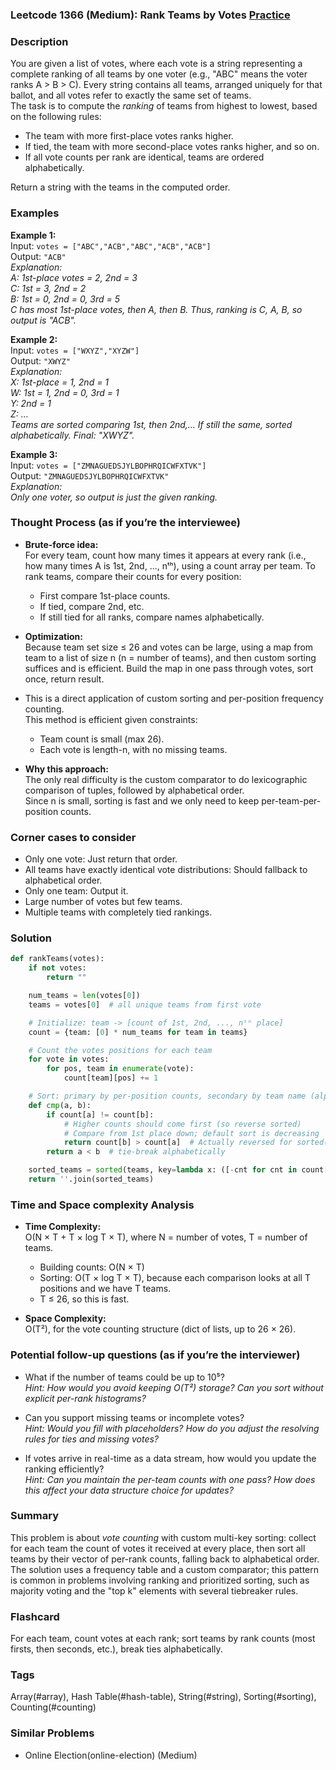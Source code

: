 ### Leetcode 1366 (Medium): Rank Teams by Votes [Practice](https://leetcode.com/problems/rank-teams-by-votes)

### Description  
You are given a list of votes, where each vote is a string representing a complete ranking of all teams by one voter (e.g., "ABC" means the voter ranks A > B > C). Every string contains all teams, arranged uniquely for that ballot, and all votes refer to exactly the same set of teams.  
The task is to compute the *ranking* of teams from highest to lowest, based on the following rules:
- The team with more first-place votes ranks higher.
- If tied, the team with more second-place votes ranks higher, and so on.
- If all vote counts per rank are identical, teams are ordered alphabetically.

Return a string with the teams in the computed order.

### Examples  

**Example 1:**  
Input: `votes = ["ABC","ACB","ABC","ACB","ACB"]`  
Output: `"ACB"`  
*Explanation:  
A: 1st-place votes = 2, 2nd = 3  
C: 1st = 3, 2nd = 2  
B: 1st = 0, 2nd = 0, 3rd = 5  
C has most 1st-place votes, then A, then B. Thus, ranking is C, A, B, so output is "ACB".*

**Example 2:**  
Input: `votes = ["WXYZ","XYZW"]`  
Output: `"XWYZ"`  
*Explanation:  
X: 1st-place = 1, 2nd = 1  
W: 1st = 1, 2nd = 0, 3rd = 1  
Y: 2nd = 1  
Z: ...  
Teams are sorted comparing 1st, then 2nd,... If still the same, sorted alphabetically. Final: "XWYZ".*

**Example 3:**  
Input: `votes = ["ZMNAGUEDSJYLBOPHRQICWFXTVK"]`  
Output: `"ZMNAGUEDSJYLBOPHRQICWFXTVK"`  
*Explanation:  
Only one voter, so output is just the given ranking.*

### Thought Process (as if you’re the interviewee)  

- **Brute-force idea:**  
  For every team, count how many times it appears at every rank (i.e., how many times A is 1st, 2nd, ..., nᵗʰ), using a count array per team.
  To rank teams, compare their counts for every position:  
  - First compare 1st-place counts.
  - If tied, compare 2nd, etc.
  - If still tied for all ranks, compare names alphabetically.

- **Optimization:**  
  Because team set size ≤ 26 and votes can be large, using a map from team to a list of size n (n = number of teams), and then custom sorting suffices and is efficient.
  Build the map in one pass through votes, sort once, return result.

- This is a direct application of custom sorting and per-position frequency counting.  
  This method is efficient given constraints:
    - Team count is small (max 26).
    - Each vote is length-n, with no missing teams.

- **Why this approach:**  
  The only real difficulty is the custom comparator to do lexicographic comparison of tuples, followed by alphabetical order.  
  Since n is small, sorting is fast and we only need to keep per-team-per-position counts.

### Corner cases to consider  
- Only one vote: Just return that order.
- All teams have exactly identical vote distributions: Should fallback to alphabetical order.
- Only one team: Output it.
- Large number of votes but few teams.
- Multiple teams with completely tied rankings.

### Solution

```python
def rankTeams(votes):
    if not votes:
        return ""

    num_teams = len(votes[0])
    teams = votes[0]  # all unique teams from first vote

    # Initialize: team -> [count of 1st, 2nd, ..., nᵗʰ place]
    count = {team: [0] * num_teams for team in teams}

    # Count the votes positions for each team
    for vote in votes:
        for pos, team in enumerate(vote):
            count[team][pos] += 1

    # Sort: primary by per-position counts, secondary by team name (alphabet)
    def cmp(a, b):
        if count[a] != count[b]:
            # Higher counts should come first (so reverse sorted)
            # Compare from 1st place down; default sort is decreasing
            return count[b] > count[a]  # Actually reversed for sorted()
        return a < b  # tie-break alphabetically

    sorted_teams = sorted(teams, key=lambda x: ([-cnt for cnt in count[x]], x))
    return ''.join(sorted_teams)
```

### Time and Space complexity Analysis  

- **Time Complexity:**  
  O(N × T + T × log T × T), where N = number of votes, T = number of teams.  
  - Building counts: O(N × T)
  - Sorting: O(T × log T × T), because each comparison looks at all T positions and we have T teams.
  - T ≤ 26, so this is fast.

- **Space Complexity:**  
  O(T²), for the vote counting structure (dict of lists, up to 26 × 26).

### Potential follow-up questions (as if you’re the interviewer)  

- What if the number of teams could be up to 10⁵?  
  *Hint: How would you avoid keeping O(T²) storage? Can you sort without explicit per-rank histograms?*

- Can you support missing teams or incomplete votes?  
  *Hint: Would you fill with placeholders? How do you adjust the resolving rules for ties and missing votes?*

- If votes arrive in real-time as a data stream, how would you update the ranking efficiently?  
  *Hint: Can you maintain the per-team counts with one pass? How does this affect your data structure choice for updates?*

### Summary
This problem is about *vote counting* with custom multi-key sorting: collect for each team the count of votes it received at every place, then sort all teams by their vector of per-rank counts, falling back to alphabetical order.  
The solution uses a frequency table and a custom comparator; this pattern is common in problems involving ranking and prioritized sorting, such as majority voting and the "top k" elements with several tiebreaker rules.


### Flashcard
For each team, count votes at each rank; sort teams by rank counts (most firsts, then seconds, etc.), break ties alphabetically.

### Tags
Array(#array), Hash Table(#hash-table), String(#string), Sorting(#sorting), Counting(#counting)

### Similar Problems
- Online Election(online-election) (Medium)